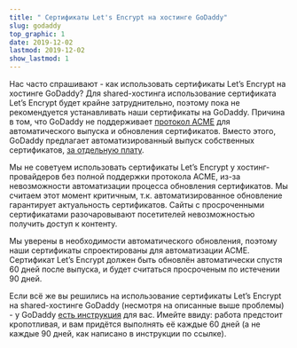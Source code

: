 ```yaml
---
title: " Сертификаты Let's Encrypt на хостинге GoDaddy"
slug: godaddy
top_graphic: 1
date: 2019-12-02
lastmod: 2019-12-02
show_lastmod: 1
---
```



Нас часто спрашивают - как использовать сертификаты Let’s Encrypt на хостинге GoDaddy?
Для shared-хостинга использование сертификата Let’s Encrypt будет крайне затруднительно,
поэтому пока не рекомендуется устанавливать наши сертификаты на GoDaddy. Причина в том, что
GoDaddy не поддерживает [протокол ACME][1] для автоматического выпуска и обновления сертификатов.
Вместо этого, GoDaddy предлагает автоматизированный выпуск собственных сертификатов, 
[за отдельную плату][2].

Мы не советуем использовать сертификаты Let’s Encrypt у хостинг-провайдеров без полной
поддержки протокола ACME, из-за невозможности автоматизации процесса обновления сертификатов.
Мы считаем этот момент критичным, т.к. автоматизированное обновление гарантирует актуальность
сертификатов. Сайты с просроченными сертификатами разочаровывают посетителей невозможностью получить 
доступ к контенту.

Мы уверены в необходимости автоматического обновления, поэтому наши сертификаты спроектированы
для автоматизации ACME. Сертификат Let’s Encrypt должен быть обновлён автоматически спустя 60 дней 
после выпуска, и будет считаться просроченым по истечении 90 дней.

Если всё же вы решились на использование сертификаты Let’s Encrypt на shared-хостинге GoDaddy 
(несмотря на описанные выше проблемы) -  у GoDaddy [есть инструкция][3] для вас. Имейте ввиду: работа
предстоит кропотливая, и вам придётся выполнять её каждые 60 дней (а не каждые 90 дней, как написано
в инструкции по ссылке). 


[1]: https://tools.ietf.org/html/rfc8555
[2]: https://www.godaddy.com/web-security/ssl-certificate
[3]: https://www.godaddy.com/help/install-a-lets-encrypt-certificate-on-your-cpanel-hosting-account-28023
